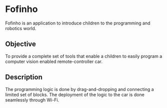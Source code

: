 # Fofinho

Fofinho is an application to introduce children to the programming and robotics world.

## Objective

To provide a complete set of tools that enable a children to easily program a computer vision enabled remote-controller car.

## Description

The programming logic is done by drag-and-dropping and connecting a limited set of blocks. The deployment of the logic to the car is done seamlessly through Wi-Fi.
